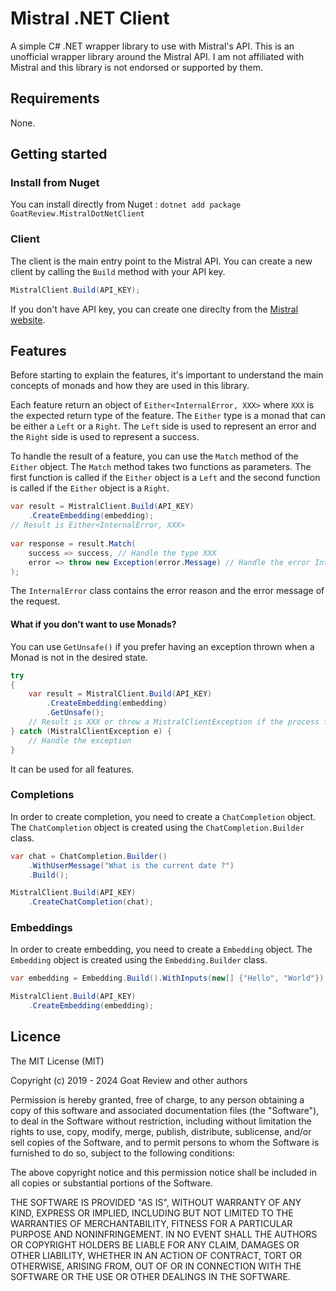# Mistral .NET Client

A simple C# .NET wrapper library to use with Mistral's API. This is an unofficial wrapper library around the Mistral API. I am not affiliated with Mistral and this library is not endorsed or supported by them.

## Requirements

None.

## Getting started

### Install from Nuget

You can install directly from Nuget : `dotnet add package GoatReview.MistralDotNetClient`

### Client

The client is the main entry point to the Mistral API. You can create a new client by calling the `Build` method with your API key.

```csharp   
MistralClient.Build(API_KEY);
```

If you don't have API key, you can create one direclty from the [Mistral website]( https://console.mistral.ai/api-keys).

## Features

Before starting to explain the features, it's important to understand the main concepts of monads and how they are used in this library.

Each feature return an object of `Either<InternalError, XXX>` where `XXX` is the expected return type of the feature. The `Either` type is a monad that can be either a `Left` or a `Right`. The `Left` side is used to represent an error and the `Right` side is used to represent a success.

To handle the result of a feature, you can use the `Match` method of the `Either` object. The `Match` method takes two functions as parameters. The first function is called if the `Either` object is a `Left` and the second function is called if the `Either` object is a `Right`.

```csharp
var result = MistralClient.Build(API_KEY)
    .CreateEmbedding(embedding);
// Result is Either<InternalError, XXX>
            
var response = result.Match(
    success => success, // Handle the type XXX
    error => throw new Exception(error.Message) // Handle the error InternalError
);
```

The `InternalError` class contains the error reason and the error message of the request.

#### What if you don't want to use Monads?

You can use `GetUnsafe()` if you prefer having an exception thrown when a Monad is not in the desired state.

```csharp
try 
{
    var result = MistralClient.Build(API_KEY)
        .CreateEmbedding(embedding)
        .GetUnsafe();
    // Result is XXX or throw a MistralClientException if the process failed
} catch (MistralClientException e) {
    // Handle the exception
}
```

It can be used for all features.

### Completions

In order to create completion, you need to create a `ChatCompletion` object. The `ChatCompletion` object is created using the `ChatCompletion.Builder` class.

```csharp
var chat = ChatCompletion.Builder()
    .WithUserMessage("What is the current date ?")
    .Build();

MistralClient.Build(API_KEY)
    .CreateChatCompletion(chat);
```

### Embeddings

In order to create embedding, you need to create a `Embedding` object. The `Embedding` object is created using the `Embedding.Builder` class.

```csharp
var embedding = Embedding.Build().WithInputs(new[] {"Hello", "World"}).Create();

MistralClient.Build(API_KEY)
    .CreateEmbedding(embedding);
```

## Licence

The MIT License (MIT)

Copyright (c) 2019 - 2024 Goat Review and other authors

Permission is hereby granted, free of charge, to any person obtaining a copy of
this software and associated documentation files (the "Software"), to deal in
the Software without restriction, including without limitation the rights to
use, copy, modify, merge, publish, distribute, sublicense, and/or sell copies of
the Software, and to permit persons to whom the Software is furnished to do so,
subject to the following conditions:

The above copyright notice and this permission notice shall be included in all
copies or substantial portions of the Software.

THE SOFTWARE IS PROVIDED "AS IS", WITHOUT WARRANTY OF ANY KIND, EXPRESS OR
IMPLIED, INCLUDING BUT NOT LIMITED TO THE WARRANTIES OF MERCHANTABILITY, FITNESS
FOR A PARTICULAR PURPOSE AND NONINFRINGEMENT. IN NO EVENT SHALL THE AUTHORS OR
COPYRIGHT HOLDERS BE LIABLE FOR ANY CLAIM, DAMAGES OR OTHER LIABILITY, WHETHER
IN AN ACTION OF CONTRACT, TORT OR OTHERWISE, ARISING FROM, OUT OF OR IN
CONNECTION WITH THE SOFTWARE OR THE USE OR OTHER DEALINGS IN THE SOFTWARE.